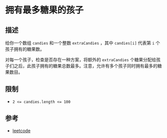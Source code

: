 # 拥有最多糖果的孩子

## 描述

给你一个数组 `candies` 和一个整数 `extraCandies` ，其中 `candies[i]` 代表第 `i` 个孩子拥有的糖果数。

对每一个孩子，检查是否存在一种方案，将额外的 `extraCandies` 个糖果分配给孩子们之后，此孩子拥有的糖果总数最多。注意，允许有多个孩子同时拥有最多的糖果数目。

## 限制

- `2 <= candies.length <= 100`

## 参考

- [leetcode](https://leetcode-cn.com/problems/kids-with-the-greatest-number-of-candies/)
